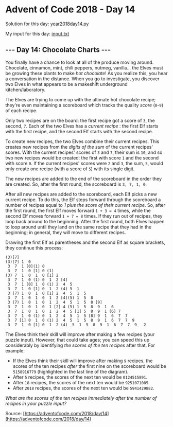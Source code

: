 # Advent of Code 2018 - Day 14

Solution for this day: [year2018day14.py](year2018/day14/year2018day14.py)

My input for this day: [input.txt](year2018/day14/input.txt)

## \--- Day 14: Chocolate Charts ---

You finally have a chance to look at all of the produce moving around.
Chocolate, cinnamon, mint, chili peppers, nutmeg, vanilla... the Elves must be
growing these plants to make _hot chocolate_! As you realize this, you hear a
conversation in the distance. When you go to investigate, you discover two
Elves in what appears to be a makeshift underground kitchen/laboratory.

The Elves are trying to come up with the ultimate hot chocolate recipe;
they're even maintaining a scoreboard which tracks the quality _score_
(`0`-`9`) of each recipe.

Only two recipes are on the board: the first recipe got a score of `3`, the
second, `7`. Each of the two Elves has a _current recipe_ : the first Elf
starts with the first recipe, and the second Elf starts with the second
recipe.

To create new recipes, the two Elves combine their current recipes. This
creates new recipes from the _digits of the sum_ of the current recipes'
scores. With the current recipes' scores of `3` and `7`, their sum is `10`,
and so two new recipes would be created: the first with score `1` and the
second with score `0`. If the current recipes' scores were `2` and `3`, the
sum, `5`, would only create one recipe (with a score of `5`) with its single
digit.

The new recipes are added to the end of the scoreboard in the order they are
created. So, after the first round, the scoreboard is `3, 7, 1, 0`.

After all new recipes are added to the scoreboard, each Elf picks a new
current recipe. To do this, the Elf steps forward through the scoreboard a
number of recipes equal to _1 plus the score of their current recipe_. So,
after the first round, the first Elf moves forward `1 + 3 = 4` times, while
the second Elf moves forward `1 + 7 = 8` times. If they run out of recipes,
they loop back around to the beginning. After the first round, both Elves
happen to loop around until they land on the same recipe that they had in the
beginning; in general, they will move to different recipes.

Drawing the first Elf as parentheses and the second Elf as square brackets,
they continue this process:

    
    
    (3)[7]
    (3)[7] 1  0 
     3  7  1 [0](1) 0 
     3  7  1  0 [1] 0 (1)
    (3) 7  1  0  1  0 [1] 2 
     3  7  1  0 (1) 0  1  2 [4]
     3  7  1 [0] 1  0 (1) 2  4  5 
     3  7  1  0 [1] 0  1  2 (4) 5  1 
     3 (7) 1  0  1  0 [1] 2  4  5  1  5 
     3  7  1  0  1  0  1  2 [4](5) 1  5  8 
     3 (7) 1  0  1  0  1  2  4  5  1  5  8 [9]
     3  7  1  0  1  0  1 [2] 4 (5) 1  5  8  9  1  6 
     3  7  1  0  1  0  1  2  4  5 [1] 5  8  9  1 (6) 7 
     3  7  1  0 (1) 0  1  2  4  5  1  5 [8] 9  1  6  7  7 
     3  7 [1] 0  1  0 (1) 2  4  5  1  5  8  9  1  6  7  7  9 
     3  7  1  0 [1] 0  1  2 (4) _5  1  5  8  9  1  6  7  7  9_  2 
    

The Elves think their skill will improve after making a few recipes (your
puzzle input). However, that could take ages; you can speed this up
considerably by identifying _the scores of the ten recipes_ after that. For
example:

  * If the Elves think their skill will improve after making `9` recipes, the scores of the ten recipes _after_ the first nine on the scoreboard would be `5158916779` (highlighted in the last line of the diagram).
  * After `5` recipes, the scores of the next ten would be `0124515891`.
  * After `18` recipes, the scores of the next ten would be `9251071085`.
  * After `2018` recipes, the scores of the next ten would be `5941429882`.

_What are the scores of the ten recipes immediately after the number of
recipes in your puzzle input?_



Source: [https://adventofcode.com/2018/day/14](https://adventofcode.com/2018/day/14)
